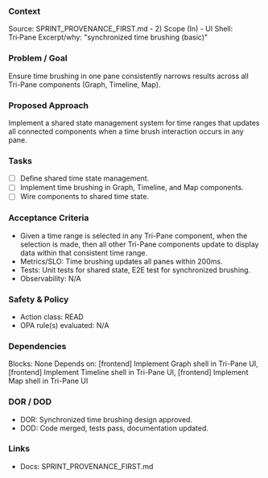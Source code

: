 ### Context

Source: SPRINT_PROVENANCE_FIRST.md - 2) Scope (In) - UI Shell: Tri‑Pane
Excerpt/why: "synchronized time brushing (basic)"

### Problem / Goal

Ensure time brushing in one pane consistently narrows results across all Tri-Pane components (Graph, Timeline, Map).

### Proposed Approach

Implement a shared state management system for time ranges that updates all connected components when a time brush interaction occurs in any pane.

### Tasks

- [ ] Define shared time state management.
- [ ] Implement time brushing in Graph, Timeline, and Map components.
- [ ] Wire components to shared time state.

### Acceptance Criteria

- Given a time range is selected in any Tri-Pane component, when the selection is made, then all other Tri-Pane components update to display data within that consistent time range.
- Metrics/SLO: Time brushing updates all panes within 200ms.
- Tests: Unit tests for shared state, E2E test for synchronized brushing.
- Observability: N/A

### Safety & Policy

- Action class: READ
- OPA rule(s) evaluated: N/A

### Dependencies

Blocks: None
Depends on: [frontend] Implement Graph shell in Tri-Pane UI, [frontend] Implement Timeline shell in Tri-Pane UI, [frontend] Implement Map shell in Tri-Pane UI

### DOR / DOD

- DOR: Synchronized time brushing design approved.
- DOD: Code merged, tests pass, documentation updated.

### Links

- Docs: SPRINT_PROVENANCE_FIRST.md
